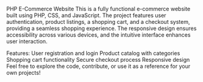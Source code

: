 PHP E-Commerce Website
This is a fully functional e-commerce website built using PHP, CSS, and JavaScript. The project features user authentication, product listings, a shopping cart, and a checkout system, providing a seamless shopping experience. The responsive design ensures accessibility across various devices, and the intuitive interface enhances user interaction.

Features:
User registration and login
Product catalog with categories
Shopping cart functionality
Secure checkout process
Responsive design
Feel free to explore the code, contribute, or use it as a reference for your own projects!
